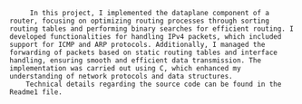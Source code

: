          In this project, I implemented the dataplane component of a router, focusing on optimizing routing processes through sorting routing tables and performing binary searches for efficient routing. I developed functionalities for handling IPv4 packets, which included support for ICMP and ARP protocols. Additionally, I managed the forwarding of packets based on static routing tables and interface handling, ensuring smooth and efficient data transmission. The implementation was carried out using C, which enhanced my understanding of network protocols and data structures.
        Technical details regarding the source code can be found in the Readme1 file.
